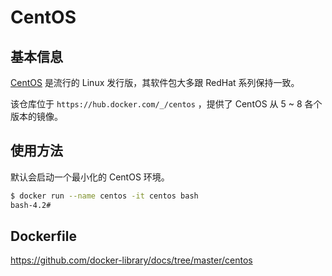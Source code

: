 # CentOS

## 基本信息

[CentOS](https://en.wikipedia.org/wiki/CentOS) 是流行的 Linux 发行版，其软件包大多跟 RedHat 系列保持一致。

该仓库位于 `https://hub.docker.com/_/centos` ，提供了 CentOS 从 5 ~ 8 各个版本的镜像。

## 使用方法

默认会启动一个最小化的 CentOS 环境。

```bash
$ docker run --name centos -it centos bash
bash-4.2#
```

## Dockerfile

<https://github.com/docker-library/docs/tree/master/centos>
